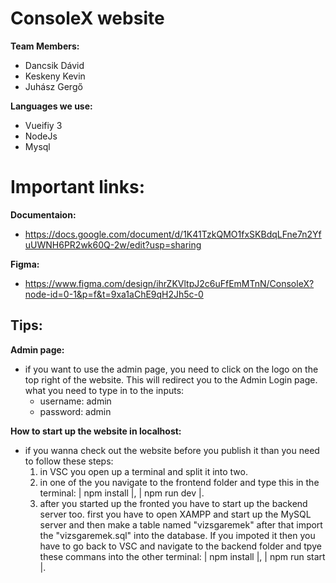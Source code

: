 # ConsoleX website
  **Team Members:**

- Dancsik Dávid
- Keskeny Kevin
- Juhász Gergő

**Languages we use:**
- Vueifiy 3
- NodeJs
- Mysql

# Important links:

**Documentaion:**
- https://docs.google.com/document/d/1K41TzkQMO1fxSKBdqLFne7n2YfuUWNH6PR2wk60Q-2w/edit?usp=sharing

**Figma:**
- https://www.figma.com/design/ihrZKVltpJ2c6uFfEmMTnN/ConsoleX?node-id=0-1&p=f&t=9xa1aChE9qH2Jh5c-0

## Tips:

**Admin page:**
- if you want to use the admin page, you need to click on the logo on the top right of the website. This will
 redirect you to the Admin Login page.
what you need to type in to the inputs:
   - username: admin
   - password: admin

**How to start up the website in localhost:**
- if you wanna check out the website before you publish it than you need to follow these steps:
   1. in VSC you open up a terminal and split it into two.
   2. in one of the you navigate to the frontend folder and type this in the terminal: | npm install |, | npm run dev |.
   3. after you started up the fronted you have to start up the backend server too. first you have to open XAMPP and start up the MySQL server and then make a table named "vizsgaremek" after that import the "vizsgaremek.sql" into the database.
      If you impoted it then you have to go back to VSC and  navigate to the backend folder and tpye these commans into the other terminal: | npm install |, | npm run start |.
